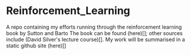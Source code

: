 # Reinforcement_Learning
A repo containing my efforts running through the reinforcement learning book by Sutton and Barto
The book can be found (here)[]; other sources include (David Silver's lecture course)[].
My work will be summarised in a static github site (here)[]